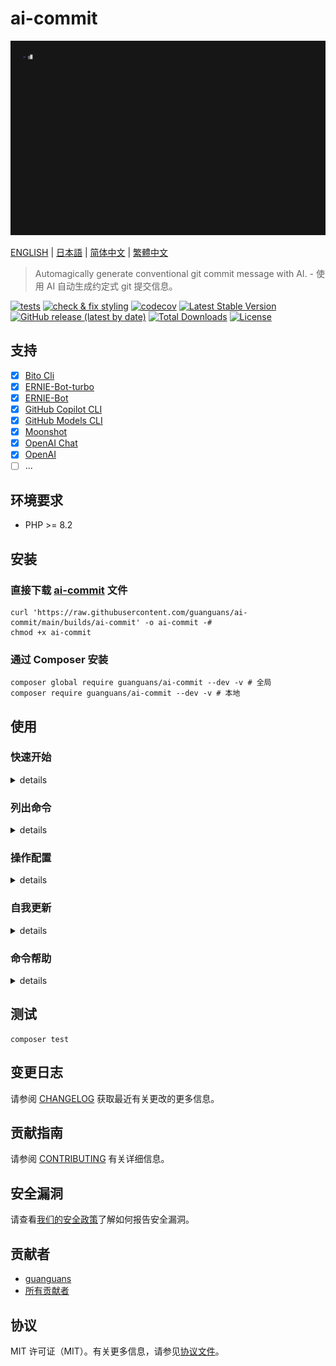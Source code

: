 # ai-commit

[//]: # (https://looka.com)

[//]: # (<p align="center"><img src="resources/docs/logo.png" alt="logo" style="width: 62%; height: 62%;"></p>)
<p align="center"><img src="resources/docs/ai-commit-vhs.gif" alt="ai-commit-vhs"></p>

[ENGLISH](README.md) | [日本語](README-ja.md) | [简体中文](README-zh_CN.md) | [繁體中文](README-zh_TW.md)

> Automagically generate conventional git commit message with AI. - 使用 AI 自动生成约定式 git 提交信息。

[![tests](https://github.com/guanguans/ai-commit/workflows/tests/badge.svg)](https://github.com/guanguans/ai-commit/actions)
[![check & fix styling](https://github.com/guanguans/ai-commit/actions/workflows/php-cs-fixer.yml/badge.svg)](https://github.com/guanguans/ai-commit/actions)
[![codecov](https://codecov.io/gh/guanguans/ai-commit/branch/main/graph/badge.svg?token=URGFAWS6S4)](https://codecov.io/gh/guanguans/ai-commit)
[![Latest Stable Version](https://poser.pugx.org/guanguans/ai-commit/v)](https://packagist.org/packages/guanguans/ai-commit)
[![GitHub release (latest by date)](https://img.shields.io/github/v/release/guanguans/ai-commit)](https://github.com/guanguans/ai-commit/releases/latest)
[![Total Downloads](https://poser.pugx.org/guanguans/ai-commit/downloads)](https://packagist.org/packages/guanguans/ai-commit)
[![License](https://poser.pugx.org/guanguans/ai-commit/license)](https://packagist.org/packages/guanguans/ai-commit)

## 支持

- [x] [Bito Cli](https://github.com/gitbito/CLI)
- [x] [ERNIE-Bot-turbo](https://cloud.baidu.com/doc/WENXINWORKSHOP/s/Nlks5zkzu#ernie-bot-turbo)
- [x] [ERNIE-Bot](https://cloud.baidu.com/doc/WENXINWORKSHOP/s/Nlks5zkzu#ernie-bot)
- [x] [GitHub Copilot CLI](https://github.com/github/gh-copilot)
- [x] [GitHub Models CLI](https://github.com/github/gh-models)
- [x] [Moonshot](https://platform.moonshot.cn/docs/api-reference)
- [x] [OpenAI Chat](https://platform.openai.com/docs/api-reference/chat)
- [x] [OpenAI](https://platform.openai.com/docs/api-reference/completions)
- [ ] ...

## 环境要求

* PHP >= 8.2

## 安装

### 直接下载 [ai-commit](./builds/ai-commit) 文件

```shell
curl 'https://raw.githubusercontent.com/guanguans/ai-commit/main/builds/ai-commit' -o ai-commit -#
chmod +x ai-commit
```

### 通过 Composer 安装

```shell
composer global require guanguans/ai-commit --dev -v # 全局
composer require guanguans/ai-commit --dev -v # 本地
```

## 使用

### 快速开始

<details>
<summary>details</summary>

```shell
./ai-commit config set generators.bito_cli.binary bito-cli-binary... --global # Config Bito CLI binary(Optional)
./ai-commit config set generators.ernie_bot.api_key api-key... --global # Config Ernie API key
./ai-commit config set generators.ernie_bot_turbo.api_key api-key... --global # Config Ernie API key
./ai-commit config set generators.github_copilot_cli.binary gh-cli-binary... --global # Config Github CLI binary(Optional)
./ai-commit config set generators.github_models_cli.binary gh-cli-binary... --global # Config Github CLI binary(Optional)
./ai-commit config set generators.moonshot.api_key sk-... --global # Config Moonshot API key
./ai-commit config set generators.openai.api_key sk-... --global # Config OpenAI API key
./ai-commit config set generators.openai_chat.api_key sk-... --global # Config OpenAI API key

./ai-commit config set generator openai_chat --global # Config default generator(Optional)
./ai-commit commit # Generate and commit message using the default generator
./ai-commit commit --generator=github_copilot_cli # Generate and commit message using the specified generator
```

```shell
╰─ ./ai-commit commit --generator=bito_cli --no-edit --no-verify --ansi                                                                                                      ─╯
1. Generating commit message: generating...

 Please choose commit type [Automatically generate commit type]:
  [auto    ] Automatically generate commit type
  [feat    ] A new feature
  [fix     ] A bug fix
  [docs    ] Documentation only changes
  [style   ] Changes that do not affect the meaning of the code (white-space, formatting, missing semi-colons, etc)
  [refactor] A code change that neither fixes a bug nor adds a feature
  [perf    ] A code change that improves performance
  [test    ] Adding missing tests or correcting existing tests
  [build   ] Changes that affect the build system or external dependencies (example scopes: gulp, broccoli, npm)
  [ci      ] Changes to our CI configuration files and scripts (example scopes: Travis, Circle, BrowserStack, SauceLabs)
  [chore   ] Other changes that don't modify src or test files
  [revert  ] Reverts a previous commit
 > chore

  RUN  'bito'
  ERR  Model in use: BASIC
  ERR  
  ERR  
  OUT  {
  OUT      "subject": "chore(ai-commit): update tape and gif resources",
  OUT      "body": "- Adjusted width and height settings in ai-commit.tape\n- Changed commit command generator from openai_chat to bito_cli\n- Updated ai-commit-vhs.gif file with new binary data"
  OUT  }
  OUT  
  OUT  
  RES  Command ran successfully
1. Generating commit message: ✔

2. Confirming commit message: confirming...
+-------------------------------------------------+-----------------------------------------------------------------+
| subject                                         | body                                                            |
+-------------------------------------------------+-----------------------------------------------------------------+
| chore(ai-commit): update tape and gif resources | - Adjusted width and height settings in ai-commit.tape          |
|                                                 | - Changed commit command generator from openai_chat to bito_cli |
|                                                 | - Updated ai-commit-vhs.gif file with new binary data           |
+-------------------------------------------------+-----------------------------------------------------------------+

 Do you want to commit this message? (yes/no) [yes]:
 > 


2. Confirming commit message: ✔

3. Committing message: committing...

3. Committing message: ✔

                                                                                                                        
 [OK] Successfully generated and committed message.                                                                     
                                                                                                                                                                                                                                                                                                                                                                                                      
```

![](resources/docs/ai-commit-vhs.gif)

</details>

### 列出命令

<details>
<summary>details</summary>

```shell
╰─ ./ai-commit list                                                     ─╯

  
          _____    _____                          _ _   
    /\   |_   _|  / ____|                        (_) |  
   /  \    | |   | |     ___  _ __ ___  _ __ ___  _| |_ 
  / /\ \   | |   | |    / _ \| '_ ` _ \| '_ ` _ \| | __|
 / ____ \ _| |_  | |___| (_) | | | | | | | | | | | | |_ 
/_/    \_\_____|  \_____\___/|_| |_| |_|_| |_| |_|_|\__|
                                                        
                                                        

  1.2.5

  USAGE: ai-commit <command> [options] [arguments]

  commit      Automagically generate conventional commit message with AI.
  completion  Dump the shell completion script
  config      Manage config options.
  self-update Allows to self-update a build application
  thanks      Thanks for using this tool.
```

</details>

### 操作配置

<details>
<summary>details</summary>

```shell
./ai-commit config [set, get, unset, reset, list, edit] key value --global

./ai-commit config set key value
./ai-commit config get key
./ai-commit config unset key
./ai-commit config reset key
./ai-commit config list
./ai-commit config edit
```

</details>

### 自我更新

<details>
<summary>details</summary>

```shell
╰─ ./ai-commit self-update                                        ─╯

Checking for a new version...
=============================

                                                                     
 [OK] Updated from version 1.2.4 to v1.2.5.                          
                                                                     
```

</details>

### 命令帮助

<details>
<summary>details</summary>

```shell
╰─ ./ai-commit commit --help                                                                                                                               ─╯
Description:
  Automagically generate conventional commit message with AI.

Usage:
  commit [options] [--] [<path>]

Arguments:
  path                                   The working directory [default: "/Users/yaozm/Documents/develop/ai-commit"]

Options:
      --commit-options[=COMMIT-OPTIONS]  Append options for the `git commit` command [default: ["--edit"]] (multiple values allowed)
      --diff-options[=DIFF-OPTIONS]      Append options for the `git diff` command [default: [":!*-lock.json",":!*.lock",":!*.sum"]] (multiple values allowed)
  -g, --generator=GENERATOR              Specify generator name [default: "openai_chat"]
  -p, --prompt=PROMPT                    Specify prompt name of message generated [default: "conventional"]
      --no-edit                          Enable or disable git commit `--no-edit` option
      --no-verify                        Enable or disable git commit `--no-verify` option
  -c, --config[=CONFIG]                  Specify config file
      --retry-times=RETRY-TIMES          Specify times of retry [default: 3]
      --retry-sleep=RETRY-SLEEP          Specify sleep milliseconds of retry [default: 200]
      --dry-run                          Only generate message without commit
      --diff[=DIFF]                      Specify diff content
  -h, --help                             Display help for the given command. When no command is given display help for the list command
  -q, --quiet                            Do not output any message
  -V, --version                          Display this application version
      --ansi|--no-ansi                   Force (or disable --no-ansi) ANSI output
  -n, --no-interaction                   Do not ask any interactive question
      --env[=ENV]                        The environment the command should run under
  -v|vv|vvv, --verbose                   Increase the verbosity of messages: 1 for normal output, 2 for more verbose output and 3 for debug
```

</details>

## 测试

```shell
composer test
```

## 变更日志

请参阅 [CHANGELOG](CHANGELOG.md) 获取最近有关更改的更多信息。

## 贡献指南

请参阅 [CONTRIBUTING](.github/CONTRIBUTING.md) 有关详细信息。

## 安全漏洞

请查看[我们的安全政策](../../security/policy)了解如何报告安全漏洞。

## 贡献者

* [guanguans](https://github.com/guanguans)
* [所有贡献者](../../contributors)

## 协议

MIT 许可证（MIT）。有关更多信息，请参见[协议文件](LICENSE)。
